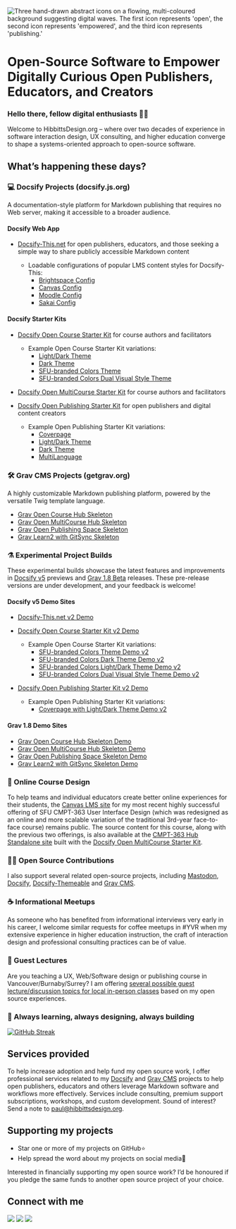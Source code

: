 <img src="https://github.com/user-attachments/assets/885d5aec-3a0f-40d6-bd52-55371dd4c1d7" alt="Three hand-drawn abstract icons on a flowing, multi-coloured background suggesting digital waves. The first icon represents 'open', the second icon represents 'empowered', and the third icon represents 'publishing.'" title="Image created by Jason Toal of Same Page Studio">

<h1>Open-Source Software to Empower Digitally Curious Open Publishers, Educators, and&nbsp;Creators</h1> 

### Hello there, fellow digital enthusiasts 👋🏼

Welcome to HibbittsDesign.org – where over two decades of experience in software interaction design, UX consulting, and higher education converge to shape a systems-oriented approach to open-source software.

## What’s happening these days?
### 💻 Docsify Projects (docsify.js.org)
A documentation-style platform for Markdown publishing that requires no Web server, making it accessible to a broader audience.

#### Docsify Web App
- [Docsify-This.net](http://docsify-this.net/) for open publishers, educators, and those seeking a simple way to share publicly accessible Markdown content

  - Loadable configurations of popular LMS content styles for Docsify-This:
    - [Brightspace Config](http://load-brightspace.docsify-this.net)
    - [Canvas Config](http://load-canvas.docsify-this.net)
    - [Moodle Config](http://load-moodle.docsify-this.net)
    - [Sakai Config](http://load-sakai.docsify-this.net)

#### Docsify Starter Kits
- [Docsify Open Course Starter Kit](https://github.com/hibbitts-design/docsify-open-course-starter-kit) for course authors and facilitators

  - Example Open Course Starter Kit variations:
      - [Light/Dark Theme](https://github.com/hibbitts-design/demo-docsify-open-course-starter-kit-dark-mode-auto)
      - [Dark Theme](https://github.com/hibbitts-design/demo-docsify-open-course-starter-kit-dark)
      - [SFU-branded Colors Theme](https://github.com/hibbitts-design/demo-docsify-open-course-starter-kit-sfu)
      - [SFU-branded Colors Dual Visual Style Theme](https://github.com/hibbitts-design/demo-docsify-open-course-starter-kit-sfu-dual-visual-styling)

- [Docsify Open MultiCourse Starter Kit](https://github.com/hibbitts-design/docsify-open-multicourse-starter-kit) for course authors and facilitators

- [Docsify Open Publishing Starter Kit](https://github.com/hibbitts-design/docsify-open-publishing-starter-kit) for open publishers and digital content creators

  - Example Open Publishing Starter Kit variations:
      - [Coverpage](https://github.com/hibbitts-design/demo-docsify-open-publishing-starter-kit-coverpage)
      - [Light/Dark Theme](https://github.com/hibbitts-design/demo-docsify-open-publishing-starter-kit-dark-mode-auto)
      - [Dark Theme](https://github.com/hibbitts-design/demo-docsify-open-publishing-starter-kit-dark)
      - [MultiLanguage](https://github.com/hibbitts-design/demo-docsify-open-publishing-starter-kit-multilanguage)

### 🛠 Grav CMS Projects (getgrav.org)
A highly customizable Markdown publishing platform, powered by the versatile Twig template language.

- [Grav Open Course Hub Skeleton](https://github.com/hibbitts-design/grav-skeleton-course-hub)
- [Grav Open MultiCourse Hub Skeleton](https://github.com/hibbitts-design/grav-skeleton-multicourse-hub)
- [Grav Open Publishing Space Skeleton](https://github.com/hibbitts-design/grav-skeleton-open-publishing-space)
- [Grav Learn2 with GitSync Skeleton](https://github.com/hibbitts-design/grav-skeleton-learn2-with-git-sync)

### ⚗️ Experimental Project Builds
These experimental builds showcase the latest features and improvements in [Docsify v5](https://docsify-preview-docsifyjs.vercel.app/) previews and [Grav 1.8 Beta](https://getgrav.org/blog/grav-18-beta-released) releases. These pre-release versions are under development, and your feedback is welcome!

#### Docsify v5 Demo Sites

- [Docsify-This.net v2 Demo](https://preview-v2.docsify-this.net/)
  
- [Docsify Open Course Starter Kit v2 Demo](https://hibbitts-design.github.io/preview-docsify-open-course-starter-kit-v2)

  - Example Open Course Starter Kit variations:
    - [SFU-branded Colors Theme Demo v2](https://hibbitts-design.github.io/preview-demo-docsify-open-course-starter-kit-sfu-v2)
    - [SFU-branded Colors Dark Theme Demo v2](https://hibbitts-design.github.io/preview-demo-docsify-open-course-starter-kit-sfu-dark-v2)
    - [SFU-branded Colors Light/Dark Theme Demo v2](https://hibbitts-design.github.io/preview-demo-docsify-open-course-starter-kit-sfu-dark-auto-v2)
    - [SFU-branded Colors Dual Visual Style Theme Demo v2](https://hibbitts-design.github.io/preview-demo-docsify-open-course-starter-kit-sfu-dual-visual-styling-v2)

- [Docsify Open Publishing Starter Kit v2 Demo](https://hibbitts-design.github.io/preview-docsify-open-publishing-starter-kit-v2)

  - Example Open Publishing Starter Kit variations:
    - [Coverpage with Light/Dark Theme Demo v2](https://hibbitts-design.github.io/preview-docsify-open-publishing-starter-kit-coverpage-v2)

#### Grav 1.8 Demo Sites

- [Grav Open Course Hub Skeleton Demo](https://test.hibbittsdesign.org/grav-skeleton-course-hub-beta-1-8)
- [Grav Open MultiCourse Hub Skeleton Demo](https://test.hibbittsdesign.org/grav-skeleton-multicourse-hub-beta-1-8)
- [Grav Open Publishing Space Skeleton Demo](https://test.hibbittsdesign.org/grav-skeleton-open-publishing-beta-1-8)
- [Grav Learn2 with GitSync Skeleton Demo](https://test.hibbittsdesign.org/grav-skeleton-learn2-with-git-sync-beta-1-8/)

### 🛟 Online Course Design

To help teams and individual educators create better online experiences for their students, the [Canvas LMS site](https://canvas.sfu.ca/courses/69678) for my most recent highly successful offering of SFU CMPT-363 User Interface Design (which was redesigned as an online and more scalable variation of the traditional 3rd-year face-to-face course) remains public. The source content for this course, along with the previous two offerings, is also available at the [CMPT-363 Hub Standalone site](https://paulhibbitts.github.io/cmpt-363) built with the [Docsify Open MultiCourse Starter Kit](https://github.com/hibbitts-design/docsify-open-multicourse-starter-kit).

### 🙏🏼 Open Source Contributions

I also support several related open-source projects, including [Mastodon](https://www.patreon.com/mastodon), [Docsify](https://opencollective.com/docsify), [Docsify-Themeable](https://github.com/sponsors/jhildenbiddle) and [Grav CMS](https://opencollective.com/grav).

### ☕️ Informational Meetups

As someone who has benefited from informational interviews very early in his career, I welcome similar requests for coffee meetups in #YVR when my extensive experience in higher education instruction, the craft of interaction design and professional consulting practices can be of value.

### 💼 Guest Lectures

Are you teaching a UX, Web/Software design or publishing course in Vancouver/Burnaby/Surrey? I am offering [several possible guest lecture/discussion topics for local in-person classes](https://www.hibbittsdesign.org/Designing-and-Building-Small-Scale-Open-Source-Projects-Talks-10c0615470e080d492d3df8c3afecd4f) based on my open source experiences.

### 🌱 Always learning, always designing, always building

[![GitHub Streak](https://github-readme-streak-stats-cyan-nine.vercel.app?user=paulhibbitts)](https://git.io/streak-stats)

## Services provided
To help increase adoption and help fund my open source work, I offer professional services related to my [Docsify](https://docsify.js.org/#/) and [Grav CMS](https://getgrav.org/) projects to help open publishers, educators and others leverage Markdown software and workflows more effectively. Services include consulting, premium support subscriptions, workshops, and custom development. Sound of interest? Send a note to [paul@hibbittsdesign.org](mailto:paul@hibbittsdesign.org).

## Supporting my projects

* Star one or more of my projects on GitHub⭐️
* Help spread the word about my projects on social media📢

Interested in financially supporting my open source work? I’d be honoured if you pledge the same funds to another open source project of your choice.

## Connect with me

<div style="margin-top: 14px;></div>
  <table style="border-collapse: collapse; border: none;">
  <tr>
    <td>
      <a href="https://mastodon.social/@hibbittsdesign"><img src="https://img.shields.io/static/v1?label=Mastodon&message=hibbittsdesign&color=blue&style=for-the-badge&logo=mastodon&logoColor=white" /></a>
    </td>
    <td>
      <a href="https://bsky.app/profile/hibbittsdesign.org"><img src="https://img.shields.io/static/v1?label=Bluesky&message=hibbittsdesign&color=blue&style=for-the-badge&logo=bluesky&logoColor=white" /></a>
    </td>
    <td>
      <a href="https://ca.linkedin.com/in/paulhibbitts/"><img src="https://img.shields.io/static/v1?label=LinkedIn&message=Paul%20Hibbitts&color=0072b1&style=for-the-badge&logo=linkedin&logoColor=white" /></a>
    </td>
 </tr>
</table>
